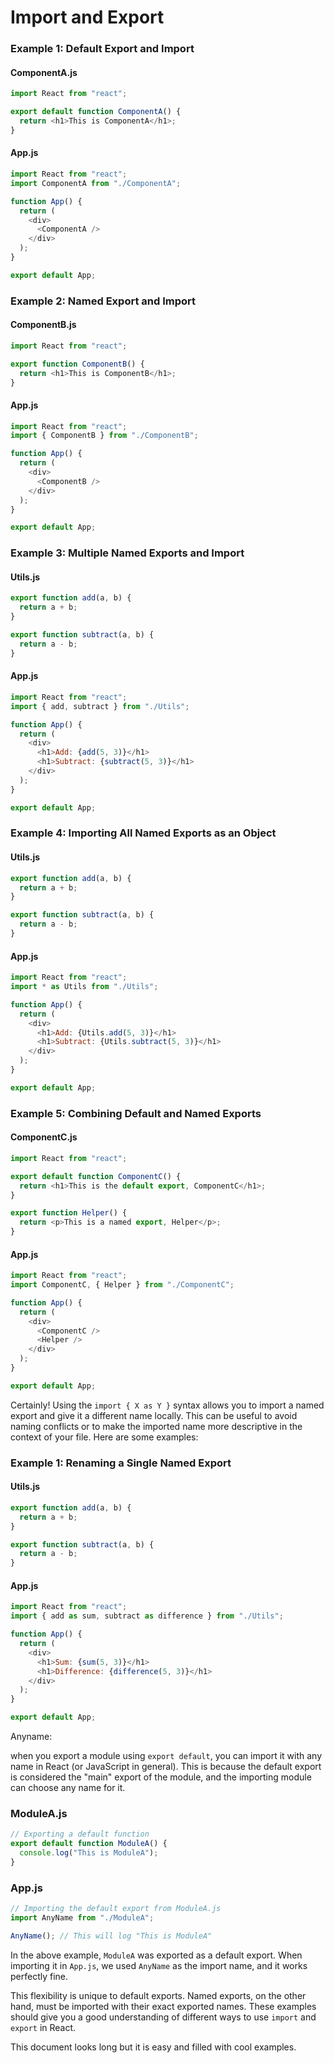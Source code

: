 # Import and Export

### Example 1: Default Export and Import

#### ComponentA.js

```javascript
import React from "react";

export default function ComponentA() {
  return <h1>This is ComponentA</h1>;
}
```

#### App.js

```javascript
import React from "react";
import ComponentA from "./ComponentA";

function App() {
  return (
    <div>
      <ComponentA />
    </div>
  );
}

export default App;
```

### Example 2: Named Export and Import

#### ComponentB.js

```javascript
import React from "react";

export function ComponentB() {
  return <h1>This is ComponentB</h1>;
}
```

#### App.js

```javascript
import React from "react";
import { ComponentB } from "./ComponentB";

function App() {
  return (
    <div>
      <ComponentB />
    </div>
  );
}

export default App;
```

### Example 3: Multiple Named Exports and Import

#### Utils.js

```javascript
export function add(a, b) {
  return a + b;
}

export function subtract(a, b) {
  return a - b;
}
```

#### App.js

```javascript
import React from "react";
import { add, subtract } from "./Utils";

function App() {
  return (
    <div>
      <h1>Add: {add(5, 3)}</h1>
      <h1>Subtract: {subtract(5, 3)}</h1>
    </div>
  );
}

export default App;
```

### Example 4: Importing All Named Exports as an Object

#### Utils.js

```javascript
export function add(a, b) {
  return a + b;
}

export function subtract(a, b) {
  return a - b;
}
```

#### App.js

```javascript
import React from "react";
import * as Utils from "./Utils";

function App() {
  return (
    <div>
      <h1>Add: {Utils.add(5, 3)}</h1>
      <h1>Subtract: {Utils.subtract(5, 3)}</h1>
    </div>
  );
}

export default App;
```

### Example 5: Combining Default and Named Exports

#### ComponentC.js

```javascript
import React from "react";

export default function ComponentC() {
  return <h1>This is the default export, ComponentC</h1>;
}

export function Helper() {
  return <p>This is a named export, Helper</p>;
}
```

#### App.js

```javascript
import React from "react";
import ComponentC, { Helper } from "./ComponentC";

function App() {
  return (
    <div>
      <ComponentC />
      <Helper />
    </div>
  );
}

export default App;
```

Certainly! Using the `import { X as Y }` syntax allows you to import a named export and give it a different name locally. This can be useful to avoid naming conflicts or to make the imported name more descriptive in the context of your file. Here are some examples:

### Example 1: Renaming a Single Named Export

#### Utils.js

```javascript
export function add(a, b) {
  return a + b;
}

export function subtract(a, b) {
  return a - b;
}
```

#### App.js

```javascript
import React from "react";
import { add as sum, subtract as difference } from "./Utils";

function App() {
  return (
    <div>
      <h1>Sum: {sum(5, 3)}</h1>
      <h1>Difference: {difference(5, 3)}</h1>
    </div>
  );
}

export default App;
```

Anyname:

when you export a module using `export default`, you can import it with any name in React (or JavaScript in general). This is because the default export is considered the "main" export of the module, and the importing module can choose any name for it.

### ModuleA.js

```javascript
// Exporting a default function
export default function ModuleA() {
  console.log("This is ModuleA");
}
```

### App.js

```javascript
// Importing the default export from ModuleA.js
import AnyName from "./ModuleA";

AnyName(); // This will log "This is ModuleA"
```

In the above example, `ModuleA` was exported as a default export. When importing it in `App.js`, we used `AnyName` as the import name, and it works perfectly fine.

This flexibility is unique to default exports. Named exports, on the other hand, must be imported with their exact exported names.
These examples should give you a good understanding of different ways to use `import` and `export` in React.

This document looks long but it is easy and filled with cool examples.
